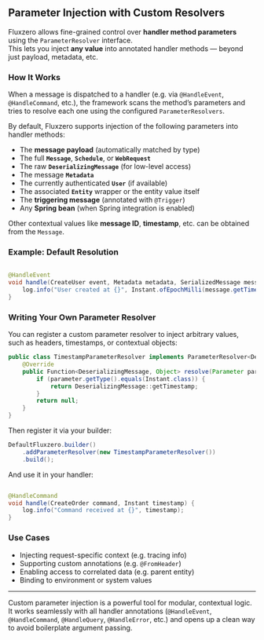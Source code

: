 ## Parameter Injection with Custom Resolvers

Fluxzero allows fine-grained control over **handler method parameters** using the `ParameterResolver` interface.  
This lets you inject **any value** into annotated handler methods — beyond just payload, metadata, etc.

### How It Works

When a message is dispatched to a handler (e.g. via `@HandleEvent`, `@HandleCommand`, etc.), the framework scans the
method’s parameters and tries to resolve each one using the configured `ParameterResolvers`.

By default, Fluxzero supports injection of the following parameters into handler methods:

- The **message payload** (automatically matched by type)
- The full **`Message`**, **`Schedule`**, or **`WebRequest`**
- The raw **`DeserializingMessage`** (for low-level access)
- The message **`Metadata`**
- The currently authenticated **`User`** (if available)
- The associated **`Entity`** wrapper or the entity value itself
- The **triggering message** (annotated with `@Trigger`)
- Any **Spring bean** (when Spring integration is enabled)

Other contextual values like **message ID**, **timestamp**, etc. can be obtained from the `Message`.

### Example: Default Resolution

```java

@HandleEvent
void handle(CreateUser event, Metadata metadata, SerializedMessage message) {
    log.info("User created at {}", Instant.ofEpochMilli(message.getTimestamp()));
}
```

### Writing Your Own Parameter Resolver

You can register a custom parameter resolver to inject arbitrary values, such as headers, timestamps, or contextual
objects:

```java
public class TimestampParameterResolver implements ParameterResolver<DeserializingMessage> {
    @Override
    public Function<DeserializingMessage, Object> resolve(Parameter parameter, Annotation methodAnnotation) {
        if (parameter.getType().equals(Instant.class)) {
            return DeserializingMessage::getTimestamp;
        }
        return null;
    }
}
```

Then register it via your builder:

[//]: # (@formatter:off)
```java
DefaultFluxzero.builder()
    .addParameterResolver(new TimestampParameterResolver())
    .build();
```
[//]: # (@formatter:on)

And use it in your handler:

```java

@HandleCommand
void handle(CreateOrder command, Instant timestamp) {
    log.info("Command received at {}", timestamp);
}
```

### Use Cases

- Injecting request-specific context (e.g. tracing info)
- Supporting custom annotations (e.g. `@FromHeader`)
- Enabling access to correlated data (e.g. parent entity)
- Binding to environment or system values

---

Custom parameter injection is a powerful tool for modular, contextual logic. It works seamlessly with all handler
annotations (`@HandleEvent`, `@HandleCommand`, `@HandleQuery`, `@HandleError`, etc.) and opens up a clean way to avoid
boilerplate argument passing.